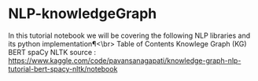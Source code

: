 # NLP-knowledgeGraph
In this tutorial notebook we will be covering the following NLP libraries and its python implementation¶<\br>
Table of Contents Knowlege Graph (KG) BERT spaCy NLTK
source : 
https://www.kaggle.com/code/pavansanagapati/knowledge-graph-nlp-tutorial-bert-spacy-nltk/notebook
